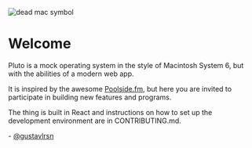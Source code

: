 ![dead mac symbol](https://plutocomputer.club/dead.png)

# Welcome

Pluto is a mock operating system in the style of Macintosh System 6, but with the abilities of a modern web app.

It is inspired by the awesome [Poolside.fm](https://poolside.fm), but here you are invited to participate in building new features and programs.

The thing is built in React and instructions on how to set up the development environment are in CONTRIBUTING.md.

\- [@gustavlrsn](https://twitter.com/gustavlrsn)
